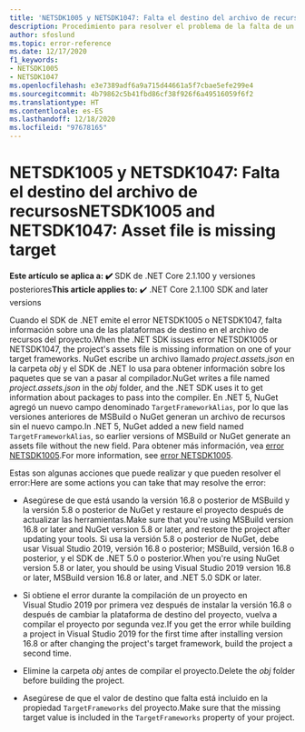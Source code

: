 ```yaml
---
title: 'NETSDK1005 y NETSDK1047: Falta el destino del archivo de recursos'
description: Procedimiento para resolver el problema de la falta de un destino en un archivo de recursos.
author: sfoslund
ms.topic: error-reference
ms.date: 12/17/2020
f1_keywords:
- NETSDK1005
- NETSDK1047
ms.openlocfilehash: e3e7389adf6a9a715d44661a5f7cbae5efe299e4
ms.sourcegitcommit: 4b79862c5b41fbd86cf38f926f6a49516059f6f2
ms.translationtype: HT
ms.contentlocale: es-ES
ms.lasthandoff: 12/18/2020
ms.locfileid: "97678165"
---
```

# <a name="netsdk1005-and-netsdk1047-asset-file-is-missing-target"></a><span data-ttu-id="9f212-103">NETSDK1005 y NETSDK1047: Falta el destino del archivo de recursos</span><span class="sxs-lookup"><span data-stu-id="9f212-103">NETSDK1005 and NETSDK1047: Asset file is missing target</span></span>

<span data-ttu-id="9f212-104">**Este artículo se aplica a: ✔️** SDK de .NET Core 2.1.100 y versiones posteriores</span><span class="sxs-lookup"><span data-stu-id="9f212-104">**This article applies to:** ✔️ .NET Core 2.1.100 SDK and later versions</span></span>

<span data-ttu-id="9f212-105">Cuando el SDK de .NET emite el error NETSDK1005 o NETSDK1047, falta información sobre una de las plataformas de destino en el archivo de recursos del proyecto.</span><span class="sxs-lookup"><span data-stu-id="9f212-105">When the .NET SDK issues error NETSDK1005 or NETSDK1047, the project's assets file is missing information on one of your target frameworks.</span></span> <span data-ttu-id="9f212-106">NuGet escribe un archivo llamado *project.assets.json* en la carpeta *obj* y el SDK de .NET lo usa para obtener información sobre los paquetes que se van a pasar al compilador.</span><span class="sxs-lookup"><span data-stu-id="9f212-106">NuGet writes a file named *project.assets.json* in the *obj* folder, and the .NET SDK uses it to get information about packages to pass into the compiler.</span></span> <span data-ttu-id="9f212-107">En .NET 5, NuGet agregó un nuevo campo denominado `TargetFrameworkAlias`, por lo que las versiones anteriores de MSBuild o NuGet generan un archivo de recursos sin el nuevo campo.</span><span class="sxs-lookup"><span data-stu-id="9f212-107">In .NET 5, NuGet added a new field named `TargetFrameworkAlias`, so earlier versions of MSBuild or NuGet generate an assets file without the new field.</span></span> <span data-ttu-id="9f212-108">Para obtener más información, vea [error NETSDK1005](https://developercommunity.visualstudio.com/content/problem/1248649/error-netsdk1005-assets-file-projectassetsjson-doe.html).</span><span class="sxs-lookup"><span data-stu-id="9f212-108">For more information, see [error NETSDK1005](https://developercommunity.visualstudio.com/content/problem/1248649/error-netsdk1005-assets-file-projectassetsjson-doe.html).</span></span>

<span data-ttu-id="9f212-109">Estas son algunas acciones que puede realizar y que pueden resolver el error:</span><span class="sxs-lookup"><span data-stu-id="9f212-109">Here are some actions you can take that may resolve the error:</span></span>

* <span data-ttu-id="9f212-110">Asegúrese de que está usando la versión 16.8 o posterior de MSBuild y la versión 5.8 o posterior de NuGet y restaure el proyecto después de actualizar las herramientas.</span><span class="sxs-lookup"><span data-stu-id="9f212-110">Make sure that you're using MSBuild version 16.8 or later and NuGet version 5.8 or later, and restore the project after updating your tools.</span></span> <span data-ttu-id="9f212-111">Si usa la versión 5.8 o posterior de NuGet, debe usar Visual Studio 2019, versión 16.8 o posterior; MSBuild, versión 16.8 o posterior, y el SDK de .NET 5.0 o posterior.</span><span class="sxs-lookup"><span data-stu-id="9f212-111">When you're using NuGet version 5.8 or later, you should be using Visual Studio 2019 version 16.8 or later, MSBuild version 16.8 or later, and .NET 5.0 SDK or later.</span></span>

* <span data-ttu-id="9f212-112">Si obtiene el error durante la compilación de un proyecto en Visual Studio 2019 por primera vez después de instalar la versión 16.8 o después de cambiar la plataforma de destino del proyecto, vuelva a compilar el proyecto por segunda vez.</span><span class="sxs-lookup"><span data-stu-id="9f212-112">If you get the error while building a project in Visual Studio 2019 for the first time after installing version 16.8 or after changing the project's target framework, build the project a second time.</span></span>

* <span data-ttu-id="9f212-113">Elimine la carpeta *obj* antes de compilar el proyecto.</span><span class="sxs-lookup"><span data-stu-id="9f212-113">Delete the *obj* folder before building the project.</span></span>

* <span data-ttu-id="9f212-114">Asegúrese de que el valor de destino que falta está incluido en la propiedad `TargetFrameworks` del proyecto.</span><span class="sxs-lookup"><span data-stu-id="9f212-114">Make sure that the missing target value is included in the `TargetFrameworks` property of your project.</span></span>
